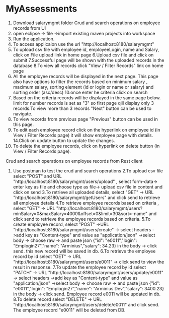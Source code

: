 # MyAssessments

1. Download salarymgmt folder 
Crud and search operations on employee records from UI
2. open eclipse -> file ->import existing maven projects into workspace
3. Run the application.
4. To access applicaion use the url "http://localhost:8180/salarymgmt"
5. To upload csv file with employee id, employeeLogin, name and Salary, click on File upload link in home page
6.Upload csv file and click on submit
7.Successful page will be shown with the uploaded records in the database
8.To view all records click "View / Filter Records" link on home page
9. All the employee records will be displayed in the next page. This page also have options to filter the records 
based on minimum salary , maximum salary, sorting element (id or login or name or salary) and sorting order (asc/desc)
10.once enter he criteria click on search
11. Based on the criteria records will be displayed in the same page below. limit for number records is set as "3" so first page qill display only
3 records.To view more than 3 records "Next" button can be used to navigate.
12. To view records from previous page "Previous" button can be used in this page.
13. To edit each employee record click on the hyperlink on employee id (in View / Filter Records page) it will show employee page with details. 
14.Click on update button to update the changes.
15. To delete the employee records, click on hyperlink on delete button (in View / Filter Records page).

Crud and search operations on employee records from Rest client
1. Use postman to test the crud and search operations
2.To upload csv file select "POST" and URL "http://localhost:8180/salarymgmt/users/upload" , select form-data-> enter key as file and choose type as file->
upload csv file in content and click on send
3.To retrieve all uploaded details, select "GET" -> URL "http://localhost:8180/salarymgmt/getUsers" and click send to retrieve all employee details
4.To retrieve employee records based on criteria , select "GET" -> URL "http://localhost:8180/salarymgmt/users?minSalary=0&maxSalary=4000&offset=0&limit=30&sort=-name"
and click send to retrieve the employee records based on criteria.
5.To create employee record, select "POST" ->URL "http://localhost:8180/salarymgmt/users/create" -> select headers ->add key as "Content-type" and value as "application/json"
->select body -> choose raw -> and paste json  {"id": "e0011","login": "Emplogin27","name": "Arminius","salary": 34.23} in the body -> click send. this new record will be saved in db.
6.To retrieve the employee record by id select "GET" -> URL "http://localhost:8180/salarymgmt/users/e0011" -> click send to view the result in response.
7.To update the employee record by id select "PATCH" -> URL "http://localhost:8180/salarymgmt/users/update/e0011" -> select headers ->add key as "Content-type" and value as "application/json"
->select body -> choose raw -> and paste json  {"id": "e0011","login": "Emplogin27","name": "Arminius Dev","salary": 3400.23} in the body -> click send. Employee record e0011 will be updated
in db.
8.To delete record select "DELETE" -> URL "http://localhost:8180/salarymgmt/users/delete/e0011" and click send. The employee record "e0011" will be deleted from DB.

